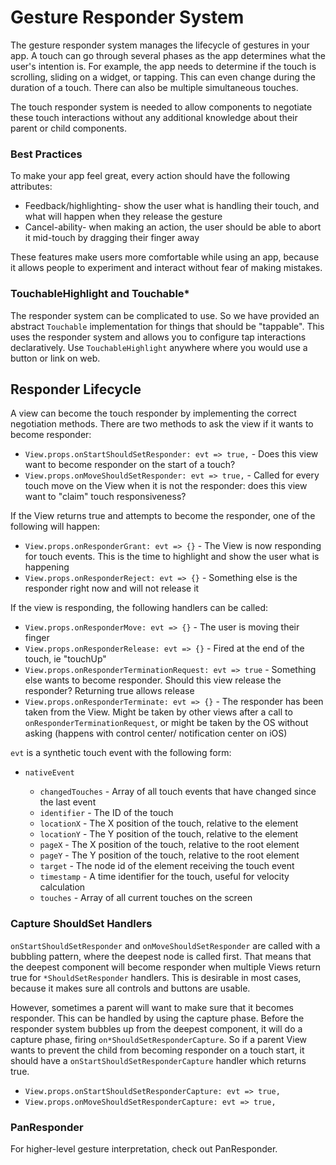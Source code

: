 # Gesture Responder System

The gesture responder system manages the lifecycle of gestures in your app. A touch can go through several phases as the app determines what the user's intention is. For example, the app needs to determine if the touch is scrolling, sliding on a widget, or tapping. This can even change during the duration of a touch. There can also be multiple simultaneous touches.

The touch responder system is needed to allow components to negotiate these touch interactions without any additional knowledge about their parent or child components.

### Best Practices

To make your app feel great, every action should have the following attributes:

* Feedback/highlighting- show the user what is handling their touch, and what will happen when they release the gesture
* Cancel-ability- when making an action, the user should be able to abort it mid-touch by dragging their finger away

These features make users more comfortable while using an app, because it allows people to experiment and interact without fear of making mistakes.

### TouchableHighlight and Touchable\*

The responder system can be complicated to use. So we have provided an abstract `Touchable` implementation for things that should be "tappable". This uses the responder system and allows you to configure tap interactions declaratively. Use `TouchableHighlight` anywhere where you would use a button or link on web.

## Responder Lifecycle

A view can become the touch responder by implementing the correct negotiation methods. There are two methods to ask the view if it wants to become responder:

* `View.props.onStartShouldSetResponder: evt => true,` - Does this view want to become responder on the start of a touch?
* `View.props.onMoveShouldSetResponder: evt => true,` - Called for every touch move on the View when it is not the responder: does this view want to "claim" touch responsiveness?

If the View returns true and attempts to become the responder, one of the following will happen:

* `View.props.onResponderGrant: evt => {}` - The View is now responding for touch events. This is the time to highlight and show the user what is happening
* `View.props.onResponderReject: evt => {}` - Something else is the responder right now and will not release it

If the view is responding, the following handlers can be called:

* `View.props.onResponderMove: evt => {}` - The user is moving their finger
* `View.props.onResponderRelease: evt => {}` - Fired at the end of the touch, ie "touchUp"
* `View.props.onResponderTerminationRequest: evt => true` - Something else wants to become responder. Should this view release the responder? Returning true allows release
* `View.props.onResponderTerminate: evt => {}` - The responder has been taken from the View. Might be taken by other views after a call to `onResponderTerminationRequest`, or might be taken by the OS without asking (happens with control center/ notification center on iOS)

`evt` is a synthetic touch event with the following form:

* `nativeEvent`

  * `changedTouches` - Array of all touch events that have changed since the last event
  * `identifier` - The ID of the touch
  * `locationX` - The X position of the touch, relative to the element
  * `locationY` - The Y position of the touch, relative to the element
  * `pageX` - The X position of the touch, relative to the root element
  * `pageY` - The Y position of the touch, relative to the root element
  * `target` - The node id of the element receiving the touch event
  * `timestamp` - A time identifier for the touch, useful for velocity calculation
  * `touches` - Array of all current touches on the screen

### Capture ShouldSet Handlers

`onStartShouldSetResponder` and `onMoveShouldSetResponder` are called with a bubbling pattern, where the deepest node is called first. That means that the deepest component will become responder when multiple Views return true for `*ShouldSetResponder` handlers. This is desirable in most cases, because it makes sure all controls and buttons are usable.

However, sometimes a parent will want to make sure that it becomes responder. This can be handled by using the capture phase. Before the responder system bubbles up from the deepest component, it will do a capture phase, firing `on*ShouldSetResponderCapture`. So if a parent View wants to prevent the child from becoming responder on a touch start, it should have a `onStartShouldSetResponderCapture` handler which returns true.

* `View.props.onStartShouldSetResponderCapture: evt => true,`
* `View.props.onMoveShouldSetResponderCapture: evt => true,`

### PanResponder

For higher-level gesture interpretation, check out PanResponder.
